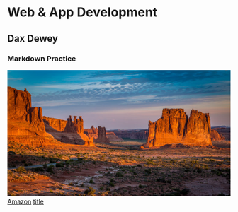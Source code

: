 # Web & App Development
## Dax Dewey
### Markdown Practice

![alt text](new_mexico.jpg)
[Amazon](https://www.amazon.com)
[title](https://www.https://www.youtube.com/watch?v=fWjsdhR3z3c.com)
